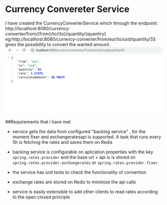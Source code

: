 # Currency Convereter Service

I have created the CurrencyConverterService which through the endpoint:
http://localhost:8080/currency-converter/from/{from}/to/{to}/quantity/{quantiry} eg:http://localhost:8080/currency-converter/from/eur/to/usd/quantity/33
gives the possibility to convert the wanted amount.
![img.png](img.png)

##Requirements that i have met
- service gets the data from configured "backing service" , for the moment fixer and
  exchangeratesapi is supported. A task that runs every 5h is fetchnig the rates and 
  saves them on Redis
  
- backing service is configurable on aplication.properties with the key `spring.rates.provider`
and the base url + api is is stored on `spring.rates.provider.exchangerates` or `spring.rates.provider.fixer`

- the service has unit tests to check the functionality of convertion

- exchange rates are stored on Redis to minimize the api calls
- service is easily extensible to add  other clients to read rates according to the open closed principle